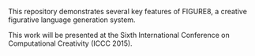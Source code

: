 This repository demonstrates several key features of FIGURE8, a creative figurative language generation system.

This work will be presented at the Sixth International Conference on Computational Creativity (ICCC 2015).